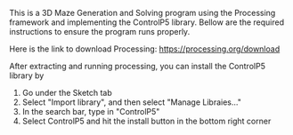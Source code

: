 This is a 3D Maze Generation and Solving program using the Processing framework and implementing the ControlP5 library.
Bellow are the required instructions to ensure the program runs properly.

Here is the link to download Processing: https://processing.org/download

After extracting and running processing, you can install the ControlP5 library by
1. Go under the Sketch tab
2. Select "Import library", and then select "Manage Libraies..."
3. In the search bar, type in "ControlP5"
4. Select ControlP5 and hit the install button in the bottom right corner